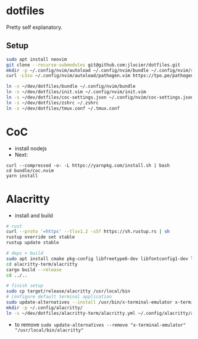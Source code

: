 # dotfiles
Pretty self explanatory.

## Setup
```bash
sudo apt install neovim
git clone --recurse-submodules git@github.com:jlucier/dotfiles.git
mkdir -p ~/.config/nvim/autoload ~/.config/nvim/bundle ~/.config/nvim/sessions
curl -LSso ~/.config/nvim/autoload/pathogen.vim https://tpo.pe/pathogen.vim

ln -s ~/dev/dotfiles/bundle ~/.config/nvim/bundle
ln -s ~/dev/dotfiles/init.vim ~/.config/nvim/init.vim
ln -s ~/dev/dotfiles/coc-settings.json ~/.config/nvim/coc-settings.json
ln -s ~/dev/dotfiles/zshrc ~/.zshrc
ln -s ~/dev/dotfiles/tmux.conf ~/.tmux.conf
```

# CoC
- install nodejs
- Next:
```
curl --compressed -o- -L https://yarnpkg.com/install.sh | bash
cd bundle/coc.nvim
yarn install
```

# Alacritty
- install and build
```bash
# rust
curl --proto '=https' --tlsv1.2 -sSf https://sh.rustup.rs | sh
rustup override set stable
rustup update stable

# deps + build
sudo apt install cmake pkg-config libfreetype6-dev libfontconfig1-dev libxcb-xfixes0-dev python3
cd alacritty-term/alacritty
cargo build --release
cd ../..

# finish setup
sudo cp target/release/alacritty /usr/local/bin
# configure default terminal application
sudo update-alternatives --install /usr/bin/x-terminal-emulator x-terminal-emulator /usr/local/bin/alacritty 50
mkdir -p ~/.config/alacritty/
ln -s ~/dev/dotfiles/alacritty-term/alacritty.yml ~/.config/alacritty/alacritty.yml
```
- to remove `sudo update-alternatives --remove "x-terminal-emulator" "/usr/local/bin/alacritty"`
